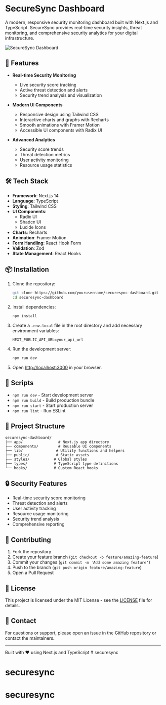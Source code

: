 # SecureSync Dashboard

A modern, responsive security monitoring dashboard built with Next.js and TypeScript. SecureSync provides real-time security insights, threat monitoring, and comprehensive security analytics for your digital infrastructure.

![SecureSync Dashboard](public/dashboard-preview.png)

## 🚀 Features

- **Real-time Security Monitoring**
  - Live security score tracking
  - Active threat detection and alerts
  - Security trend analysis and visualization

- **Modern UI Components**
  - Responsive design using Tailwind CSS
  - Interactive charts and graphs with Recharts
  - Smooth animations with Framer Motion
  - Accessible UI components with Radix UI

- **Advanced Analytics**
  - Security score trends
  - Threat detection metrics
  - User activity monitoring
  - Resource usage statistics

## 🛠️ Tech Stack

- **Framework**: Next.js 14
- **Language**: TypeScript
- **Styling**: Tailwind CSS
- **UI Components**: 
  - Radix UI
  - Shadcn UI
  - Lucide Icons
- **Charts**: Recharts
- **Animation**: Framer Motion
- **Form Handling**: React Hook Form
- **Validation**: Zod
- **State Management**: React Hooks

## 📦 Installation

1. Clone the repository:
   ```bash
   git clone https://github.com/yourusername/securesync-dashboard.git
   cd securesync-dashboard
   ```

2. Install dependencies:
   ```bash
   npm install
   ```

3. Create a `.env.local` file in the root directory and add necessary environment variables:
   ```env
   NEXT_PUBLIC_API_URL=your_api_url
   ```

4. Run the development server:
   ```bash
   npm run dev
   ```

5. Open [http://localhost:3000](http://localhost:3000) in your browser.

## 🚀 Scripts

- `npm run dev` - Start development server
- `npm run build` - Build production bundle
- `npm run start` - Start production server
- `npm run lint` - Run ESLint

## 📁 Project Structure

```
securesync-dashboard/
├── app/                # Next.js app directory
├── components/         # Reusable UI components
├── lib/               # Utility functions and helpers
├── public/            # Static assets
├── styles/           # Global styles
├── types/            # TypeScript type definitions
└── hooks/            # Custom React hooks
```

## 🔒 Security Features

- Real-time security score monitoring
- Threat detection and alerts
- User activity tracking
- Resource usage monitoring
- Security trend analysis
- Comprehensive reporting

## 🤝 Contributing

1. Fork the repository
2. Create your feature branch (`git checkout -b feature/amazing-feature`)
3. Commit your changes (`git commit -m 'Add some amazing feature'`)
4. Push to the branch (`git push origin feature/amazing-feature`)
5. Open a Pull Request

## 📄 License

This project is licensed under the MIT License - see the [LICENSE](LICENSE) file for details.

## 📧 Contact

For questions or support, please open an issue in the GitHub repository or contact the maintainers.

---

Built with ❤️ using Next.js and TypeScript # securesync
# securesync
# securesync
